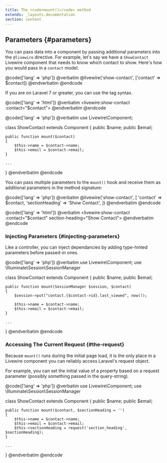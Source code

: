 ```yaml
---
title: The <code>mount()</code> method
extends: _layouts.documentation
section: content
---
```


## Parameters {#parameters}

You can pass data into a component by passing additional parameters into the `@livewire` directive. For example, let's say we have a `ShowContact` Livewire component that needs to know which contact to show. Here's how you would pass in a `contact` model.

@code(['lang' => 'php'])
@verbatim
@livewire('show-contact', ['contact' => $contact])
@endverbatim
@endcode

If you are on Laravel 7 or greater, you can use the tag syntax.

@code(['lang' => 'html'])
@verbatim
<livewire:show-contact :contact="$contact">
@endverbatim
@endcode

@code(['lang' => 'php'])
@verbatim
use Livewire\Component;

class ShowContact extends Component
{
    public $name;
    public $email;

    public function mount($contact)
    {
        $this->name = $contact->name;
        $this->email = $contact->email;
    }

    ...
}
@endverbatim
@endcode

You can pass multiple parameters to the `mount()` hook and receive them as additional parameters in the method signature:

@code(['lang' => 'php'])
@verbatim
@livewire('show-contact', [
    'contact' => $contact,
    'sectionHeading' => 'Show Contact',
])
@endverbatim
@endcode

@code(['lang' => 'html'])
@verbatim
<livewire:show-contact :contact="$contact" section-heading="Show Contact">
@endverbatim
@endcode

### Injecting Parameters {#injecting-parameters}

Like a controller, you can inject dependancies by adding type-hinted parameters before passed-in ones.

@code(['lang' => 'php'])
@verbatim
use Livewire\Component;
use \Illuminate\Session\SessionManager

class ShowContact extends Component
{
    public $name;
    public $email;

    public function mount(SessionManager $session, $contact)
    {
        $session->put("contact.{$contact->id}.last_viewed", now());

        $this->name = $contact->name;
        $this->email = $contact->email;
    }

    ...
}
@endverbatim
@endcode

### Accessing The Current Request {#the-request}

Because `mount()` runs during the initial page load, it is the only place in a Livewire component you can reliably access Laravel's request object.

For example, you can set the initial value of a property based on a request parameter (possibly something passed in the query-string).

@code(['lang' => 'php'])
@verbatim
use Livewire\Component;
use \Illuminate\Session\SessionManager

class ShowContact extends Component
{
    public $name;
    public $email;

    public function mount($contact, $sectionHeading = '')
    {
        $this->name = $contact->name;
        $this->email = $contact->email;
        $this->sectionHeading = request('section_heading', $sectionHeading);
    }

    ...
}
@endverbatim
@endcode
